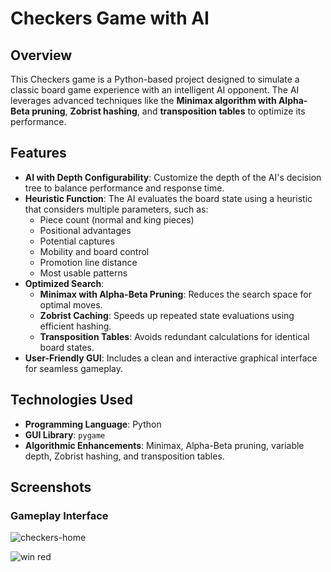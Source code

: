 # Checkers Game with AI

## Overview

This Checkers game is a Python-based project designed to simulate a classic board game experience with an intelligent AI opponent. The AI leverages advanced techniques like the **Minimax algorithm with Alpha-Beta pruning**, **Zobrist hashing**, and **transposition tables** to optimize its performance.

## Features

- **AI with Depth Configurability**: Customize the depth of the AI's decision tree to balance performance and response time.
- **Heuristic Function**: The AI evaluates the board state using a heuristic that considers multiple parameters, such as:
  - Piece count (normal and king pieces)
  - Positional advantages
  - Potential captures
  - Mobility and board control
  - Promotion line distance
  - Most usable patterns
- **Optimized Search**:
  - **Minimax with Alpha-Beta Pruning**: Reduces the search space for optimal moves.
  - **Zobrist Caching**: Speeds up repeated state evaluations using efficient hashing.
  - **Transposition Tables**: Avoids redundant calculations for identical board states.
- **User-Friendly GUI**: Includes a clean and interactive graphical interface for seamless gameplay.

## Technologies Used

- **Programming Language**: Python
- **GUI Library**: `pygame`
- **Algorithmic Enhancements**: Minimax, Alpha-Beta pruning, variable depth, Zobrist hashing, and transposition tables.

## Screenshots

### Gameplay Interface
![checkers-home](https://github.com/user-attachments/assets/9cb23b5d-3fa6-4f20-8f6b-c8fd3a2f8da5)

![win red](https://github.com/user-attachments/assets/f09774ed-4b27-408f-a9a1-9234e62d648a)


